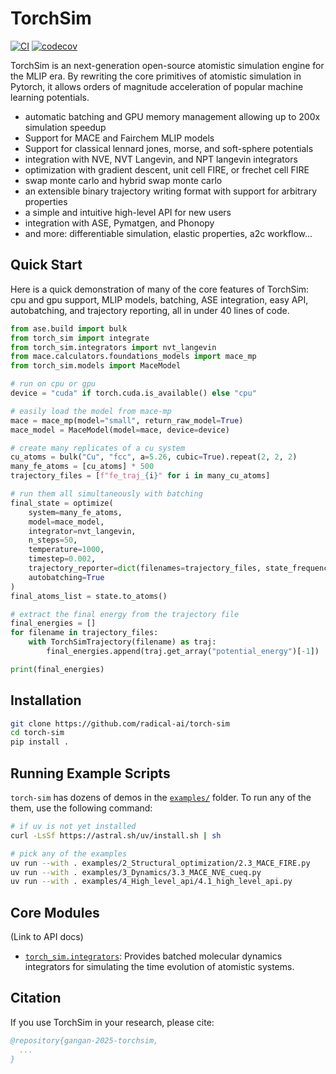# TorchSim

[![CI](https://github.com/radical-ai/torch-sim/actions/workflows/test.yml/badge.svg)](https://github.com/radical-ai/torch-sim/actions/workflows/test.yml)
[![codecov](https://codecov.io/gh/radical-ai/torch-sim/branch/main/graph/badge.svg)](https://codecov.io/gh/radical-ai/torch-sim)


TorchSim is an next-generation open-source atomistic simulation engine for the MLIP era. By rewriting the core primitives of atomistic simulation in Pytorch, it allows orders of magnitude acceleration of popular machine learning potentials.

* automatic batching and GPU memory management allowing up to 200x simulation speedup
* Support for MACE and Fairchem MLIP models
* Support for classical lennard jones, morse, and soft-sphere potentials
* integration with NVE, NVT Langevin, and NPT langevin integrators
* optimization with gradient descent, unit cell FIRE, or frechet cell FIRE
* swap monte carlo and hybrid swap monte carlo
* an extensible binary trajectory writing format with support for arbitrary properties
* a simple and intuitive high-level API for new users
* integration with ASE, Pymatgen, and Phonopy
* and more: differentiable simulation, elastic properties, a2c workflow...

## Quick Start

Here is a quick demonstration of many of the core features of TorchSim:
cpu and gpu support, MLIP models, batching, ASE integration, easy API,
autobatching, and trajectory reporting, all in under 40 lines of code.

```python
from ase.build import bulk
from torch_sim import integrate
from torch_sim.integrators import nvt_langevin
from mace.calculators.foundations_models import mace_mp
from torch_sim.models import MaceModel

# run on cpu or gpu
device = "cuda" if torch.cuda.is_available() else "cpu"

# easily load the model from mace-mp
mace = mace_mp(model="small", return_raw_model=True)
mace_model = MaceModel(model=mace, device=device)

# create many replicates of a cu system
cu_atoms = bulk("Cu", "fcc", a=5.26, cubic=True).repeat(2, 2, 2)
many_fe_atoms = [cu_atoms] * 500
trajectory_files = [f"fe_traj_{i}" for i in many_cu_atoms]

# run them all simultaneously with batching
final_state = optimize(
    system=many_fe_atoms,
    model=mace_model,
    integrator=nvt_langevin,
    n_steps=50,
    temperature=1000,
    timestep=0.002,
    trajectory_reporter=dict(filenames=trajectory_files, state_frequency=10),
    autobatching=True
)
final_atoms_list = state.to_atoms()

# extract the final energy from the trajectory file
final_energies = []
for filename in trajectory_files:
    with TorchSimTrajectory(filename) as traj:
        final_energies.append(traj.get_array("potential_energy")[-1])

print(final_energies)
```


## Installation

```sh
git clone https://github.com/radical-ai/torch-sim
cd torch-sim
pip install .
```

## Running Example Scripts

`torch-sim` has dozens of demos in the [`examples/`](examples) folder. To run any of the them, use the following command:

```sh
# if uv is not yet installed
curl -LsSf https://astral.sh/uv/install.sh | sh

# pick any of the examples
uv run --with . examples/2_Structural_optimization/2.3_MACE_FIRE.py
uv run --with . examples/3_Dynamics/3.3_MACE_NVE_cueq.py
uv run --with . examples/4_High_level_api/4.1_high_level_api.py
```

## Core Modules
(Link to API docs)

- [`torch_sim.integrators`](torch_sim/integrators.py): Provides batched molecular dynamics integrators for simulating the time evolution of atomistic systems.


## Citation

If you use TorchSim in your research, please cite:

```bib
@repository{gangan-2025-torchsim,
  ...
}
```

